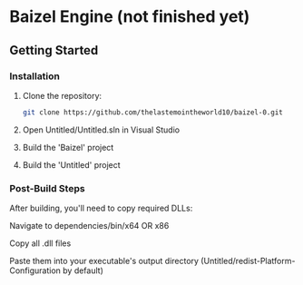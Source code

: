 # Baizel Engine (not finished yet)

## Getting Started

### Installation
1. Clone the repository:
   ```bash
   git clone https://github.com/thelastemointheworld10/baizel-0.git
2. Open Untitled/Untitled.sln in Visual Studio

4. Build the 'Baizel' project

5. Build the 'Untitled' project

### Post-Build Steps
After building, you'll need to copy required DLLs:

Navigate to
dependencies/bin/x64 OR x86

Copy all .dll files

Paste them into your executable's output directory (Untitled/redist-Platform-Configuration by default)
